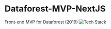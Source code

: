 # Dataforest-MVP-NextJS
Front-end MVP for Dataforest (2019)
<img src="https://github-readme-tech-stack.vercel.app/api/cards?title=Tech+Stack&align=center&titleAlign=center&lineCount=1&line1=javascript%2CJavaScript%2Cf51a7d%3Bnextjs%2CNextJS%2C456489%3BRedux%2CRedux%2Ce3af84%3BReact%2CReact%2C28d9e9%3BAntD%2CAnt%2C8284e8%3B" alt="Tech Stack" />
